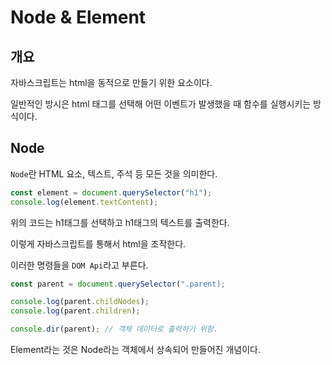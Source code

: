 # Node & Element

## 개요

자바스크립트는 html을 동적으로 만들기 위한 요소이다.

일반적인 방시은 html 태그를 선택해 어떤 이벤트가 발생했을 때 함수를 실행시키는 방식이다.

## Node

`Node`란 HTML 요소, 텍스트, 주석 등 모든 것을 의미한다.


```javascript
const element = document.querySelector("h1");
console.log(element.textContent);
```

위의 코드는 h1태그를 선택하고 h1태그의 텍스트를 출력한다.

이렇게 자바스크립트를 통해서 html을 조작한다.

이러한 명령들을 `DOM Api`라고 부른다.

```javascript
const parent = document.querySelector(".parent);

console.log(parent.childNodes);
console.log(parent.children);

console.dir(parent); // 객체 데이터로 출력하기 위함.
```

Element라는 것은 Node라는 객체에서 상속되어 만들어진 개념이다.











